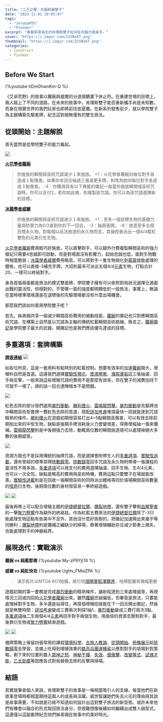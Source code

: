 ```yaml
---
title: "二元之聲：先驅粹麗雙子"
date: "2023-11-01 10:05:07"
tags:
  - "JerobaMTG"
  - "Pioneer"
excerpt: "看看斯翠海文的肯理斯雙子如何在先驅大展身手。"
cover: "https://i.imgur.com/2SSNsKT.png"
thumbnail: "https://i.imgur.com/2SSNsKT.png"
categories:
  - Construct
  - Pioneer
---
```


## Before We Start

{%youtube hDm0hwnKm-Q %}

《艾卓荒野》的故事以蘿婉與威爾的分道揚鑣畫下休止符。在重建世境的目標上，兩人踏上了不同的道路，在未來的故事中，肯理斯雙子能否重新攜手尚是未知數，而身在現實世界的我們玩家也即將前往依夏蘭。在新系列發售前夕，就以學院雙子為主題構築先驅套牌，紀念這對絕無僅有的雙生旅法。


## 從頭開始：主題解說

首先當然是從學院雙子的能力看起。

![](https://i.imgur.com/Zm9zC5p.png)

**[火花學者蘿婉](https://cards.scryfall.io/large/front/1/8/18c16872-3675-4a4d-962a-2e17ad6f3886.jpg)**

>你施放的瞬間與巫術咒語減少１來施放。
>+1：火花學者蘿婉向每位對手各造成１點傷害。如果你本回合抽過三張或更多牌，則改為她向每位對手各造成３點傷害。
>-4：你獲得具有以下異能的徽記～每當你施放瞬間或巫術咒語時，你可以支付2。若你如此做，則複製該咒語。你可以為該咒語選擇新的目標。

**[冰霜學者威爾](https://cards.scryfall.io/large/back/1/8/18c16872-3675-4a4d-962a-2e17ad6f3886.jpg)**

>你施放的瞬間與巫術咒語減少１來施放。
>+1：至多一個目標生物的基礎力量與防禦力為0/2直到你的下一回合。
>-3：抽兩張牌。
>-8：放逐至多五個目標永久物。對每個以此法放逐的永久物而言，其操控者派出一個4/4藍紅雙色的元素衍生生物。

[火花學者蘿婉](https://cards.scryfall.io/large/front/1/8/18c16872-3675-4a4d-962a-2e17ad6f3886.jpg)費用輕巧好施放，可以直擊對手，可以額外付費複製瞬間巫術的強力徽記只需要4忠誠即可啟動，但是對場面沒有影響力，起始忠誠也低，面對生物戰時相當脆弱；[冰霜學者威爾](https://cards.scryfall.io/large/back/1/8/18c16872-3675-4a4d-962a-2e17ad6f3886.jpg)費用略高，可以將對手一隻生物弱化到[電震](https://cards.scryfall.io/large/front/9/c/9ceb4dfc-48b0-4fac-81f5-2322ea4aef81.jpg)就能處理的體格，也可以直接-3補充手牌，大招則最多可派出五個4/4[元素](https://cards.scryfall.io/large/front/3/d/3d0b9b88-705e-4df0-8a93-3e240b81355b.jpg)生物，打點合計20，一樣可以終結對手。

身為首張兩面都是旅法的模式雙面牌，學院雙子擁有可以依照對局狀況選擇合適面出戰的靈活性，但相對的，不管哪一面的強度都明顯低於一般旅法，事實上，無論在當時標準環境還是在退標後的先驅環境都沒有什麼出場機會。

那麼我們該如何善用學院雙子呢？

首先，姊弟倆共享一組減少瞬間巫術費用的被動技能，[蘿婉](https://cards.scryfall.io/large/front/1/8/18c16872-3675-4a4d-962a-2e17ad6f3886.jpg)的徽記也只對應瞬間巫術咒語，在構築上自然是以咒語為主軸的傳統紅藍瞬間巫術路線。換言之，[蘿婉徽記](https://cards.scryfall.io/large/front/c/c/cc18b93e-b590-4fbb-be47-d63a25cde811.jpg)是學院雙子最大的武器，開徽記也是我們應該優先達成的目標。



## 多重選項：套牌構築

**[牌表連結](https://www.mtggoldfish.com/deck/5944248#paper)**
![](https://i.imgur.com/16IKsG5.png)

如各位所見，這是一套用料有點特別的紅藍控制。想要有效率的加速[蘿婉](https://cards.scryfall.io/large/front/1/8/18c16872-3675-4a4d-962a-2e17ad6f3886.jpg)開大，增殖料自然是首選。這邊我們選擇[實驗性預示](https://cards.scryfall.io/large/front/e/5/e508ae5d-ffb5-4480-be90-a4394954b559.jpg)、[漿液圈套](https://cards.scryfall.io/large/front/d/3/d326bff1-5370-4817-8370-6da87a061058.jpg)、[滌瑕盪垢](https://cards.scryfall.io/large/front/c/7/c7ce5296-f28f-4105-9c79-b9c63ea720e7.jpg)這三張抽濾、回手與反擊，一般來說這些增殖咒語的費用不是那麼有效率，但在雙子的減費加持下可就不一樣了，順的話一回合達陣根本不是問題。

![](https://i.imgur.com/e9131rg.png)

紅色去除的部分我們選用[暴烈衝動](https://cards.scryfall.io/large/front/f/9/f9ca7364-b1ed-4ff8-9fd0-ce7cc953686d.jpg)、[勝利煙火](https://cards.scryfall.io/large/front/c/5/c58096e5-3cd4-4edd-b71a-3bdb47ab2536.jpg)、[雷鳴龍閃擊](https://cards.scryfall.io/large/front/7/1/71aefffd-19df-4c03-83cb-8dec587a8f25.jpg)。[暴烈衝動](https://cards.scryfall.io/large/front/f/9/f9ca7364-b1ed-4ff8-9fd0-ce7cc953686d.jpg)是先驅牌池中瞬間巫術型套牌一費紅色去除的首選，搭配[詳加考慮](https://cards.scryfall.io/large/front/b/7/b71df54d-1199-4067-8cfb-555acc4550e2.jpg)堆墳最快一回就能達到咒語精熟的條件。[勝利煙火](https://cards.scryfall.io/large/front/c/5/c58096e5-3cd4-4edd-b71a-3bdb47ab2536.jpg)在遊戲初期很容易打出4~5點瞬間高傷害，可以有效去除前期拍出來的中型生物，缺點是後期手牌消耗後火力會變很差，得靠增幅抽一張來彌補。[雷鳴龍閃擊](https://cards.scryfall.io/large/front/7/1/71aefffd-19df-4c03-83cb-8dec587a8f25.jpg)則是中後期強力去除，動輒兩位數的瞬間放逐燒可以處理掉絕大多數的後期威脅。

![](https://i.imgur.com/xWF3xtv.png)

資源方面也不是採用傳統的抽牌咒語，而是選擇會附帶生人的[多重選項](https://cards.scryfall.io/large/front/3/0/30d98422-8bf0-4852-a7bf-f66dc71e9bb8.jpg)、[實驗性過載](https://cards.scryfall.io/large/front/4/a/4a69aef5-4564-4f19-9752-b1339c677cba.jpg)，還有曾經的標準禁牌[除數歸零](https://cards.scryfall.io/large/front/3/a/3a0a12a6-154d-4d68-a8f3-f2af3725ba92.jpg)。[除數歸零](https://cards.scryfall.io/large/front/3/a/3a0a12a6-154d-4d68-a8f3-f2af3725ba92.jpg)回手咒語及永久物附帶導一張課程的靈活性不用多說，[多重選項](https://cards.scryfall.io/large/front/3/0/30d98422-8bf0-4852-a7bf-f66dc71e9bb8.jpg)可以視支付的費用選擇抽濾、回手生物、生4/4元素，也可以一次全包，缺點是略高的費用與巫術時機，費用這點只要雙子在場就能改善。[實驗性過載](https://cards.scryfall.io/large/front/4/a/4a69aef5-4564-4f19-9752-b1339c677cba.jpg)則是在回收一張瞬間巫術的同時派出體格等同於墳場瞬間巫術數量的[怪奇](https://cards.scryfall.io/large/front/2/a/2a0d9c67-69ee-48c4-af4c-18cc3c2ef3cd.jpg)衍生物，後期兩位數的身材很容易一拳終結遊戲。

![](https://i.imgur.com/Ysq4WTz.png)
![](https://i.imgur.com/npndLIm.jpg)

最後再帶上可以配合增殖主題的[伊捷總督拉爾](https://cards.scryfall.io/large/front/d/d/dde98548-954d-42b7-9cbf-d000d4e2a7c2.jpg)、[爆裂地帶](https://cards.scryfall.io/large/front/9/a/9a1e032d-d674-4294-8b0f-31393f6cac73.jpg)，還有雙子擊倒[血腥聖者](https://cards.scryfall.io/large/front/9/4/94a50acd-ac2d-47bf-b331-0bcf5edd9c75.jpg)的一擊[聚力劈響](https://cards.scryfall.io/large/front/5/3/53603989-741a-456f-95a4-522e453fe91a.jpg)作為額外的終結技。作為紅藍五費旅法的[伊捷總督拉爾](https://cards.scryfall.io/large/front/d/d/dde98548-954d-42b7-9cbf-d000d4e2a7c2.jpg)除了-3只能處理生物這點有些美中不足外，其他沒什麼好挑剔的，把徽記加速開出來幾乎等同勝利；[爆裂地帶](https://cards.scryfall.io/large/front/9/a/9a1e032d-d674-4294-8b0f-31393f6cac73.jpg)則是彌補正編缺少的掃場，靠著增殖輔助存豆減少節奏上損失，也能處理對手的神器結界。


## 展現迭代：實戰演示

**蘿婉 vs 純藍節奏**
{%youtube My-zP9Yjt74 %}

**威爾 vs 純紅快攻**
{%youtube UgHv_FMwZPA %}

>演示影片以MTGA BO1拍攝，故行侶[熠曉靈狐澤爾達](https://cards.scryfall.io/large/front/a/9/a91d6293-26a9-4c83-a077-3acfadc2c531.jpg)，地牌配置有微幅更動

遊戲初期的第一要務是完成[暴烈衝動](https://cards.scryfall.io/large/front/f/9/f9ca7364-b1ed-4ff8-9fd0-ce7cc953686d.jpg)的精熟條件，讓射程達到三來處理威脅，再視情況三回或四回拍[火花學者蘿婉](https://cards.scryfall.io/large/front/1/8/18c16872-3675-4a4d-962a-2e17ad6f3886.jpg)出來。雖然[蘿婉](https://cards.scryfall.io/large/front/1/8/18c16872-3675-4a4d-962a-2e17ad6f3886.jpg)忠誠偏低，但畢竟是旅法，只要能處理掉對手生物，多半還是站得住，再搭個增殖招就能在下一回合開出徽記，然後就是無雙時間：[詳加考慮](https://cards.scryfall.io/large/front/b/7/b71df54d-1199-4067-8cfb-555acc4550e2.jpg)變成三費兩次刺探1抽1、[暴烈衝動](https://cards.scryfall.io/large/front/f/9/f9ca7364-b1ed-4ff8-9fd0-ce7cc953686d.jpg)變成三費打兩次3點、[多重選項](https://cards.scryfall.io/large/front/3/0/30d98422-8bf0-4852-a7bf-f66dc71e9bb8.jpg)抽二生兩個4/4[元素](https://cards.scryfall.io/large/front/3/d/3d0b9b88-705e-4df0-8a93-3e240b81355b.jpg)再回手對手兩個生物，用兩倍的資源去壓制對手，最後靠衍生物或[聚力劈響](https://cards.scryfall.io/large/front/5/3/53603989-741a-456f-95a4-522e453fe91a.jpg)結束遊戲。 

![](https://i.imgur.com/u0mQQ4X.png)
![](https://i.imgur.com/Bb7GSKM.png)

備牌策略上保留四張常用的課程[環境科學](https://cards.scryfall.io/large/front/3/2/32715660-ff59-4b36-859b-aa47c49f40da.jpg)、[古旅人教誨](https://cards.scryfall.io/large/front/2/c/2c88683e-d672-4923-b049-6c3e8fe59019.jpg)、[從頭開始](https://cards.scryfall.io/large/front/f/e/fee207da-1151-4901-a278-6f92043df583.jpg)、[苑像展示](https://cards.scryfall.io/large/front/a/a/aa27694c-5c55-43b7-92cc-290f4f057c0a.jpg)給[除數歸零](https://cards.scryfall.io/large/front/3/a/3a0a12a6-154d-4d68-a8f3-f2af3725ba92.jpg)去學習，並備上吃得到增殖效果的[鉻亮兵團運種鯊](https://cards.scryfall.io/large/front/f/e/febaaeae-5c0d-45fa-8169-b27b4996f18e.jpg)以應對對手的墳場針對策略，剩下來的位置則置入[眾神之怒](https://cards.scryfall.io/large/front/9/e/9e327903-eb0a-48e6-ba16-783a0fd232ba.jpg)、[神秘干擾](https://cards.scryfall.io/large/front/1/a/1ae9261b-e4c3-458a-999f-9e7a9e53bbb1.jpg)、[失效](https://cards.scryfall.io/large/front/f/c/fc864845-04fd-4879-bdd3-e9b405d20b09.jpg)、[倨傲擊](https://cards.scryfall.io/large/front/1/5/15127b5b-d118-4483-ac06-4de38140bdab.jpg)、[改變等式](https://cards.scryfall.io/large/front/e/9/e98db9ed-b43f-4bc1-b7a9-ce03a534d992.jpg)、[試煉才能](https://cards.scryfall.io/large/front/5/5/558ff014-6eb5-471b-ab9e-33553cc71d9e.jpg)、[乙太勁風](https://cards.scryfall.io/large/front/d/0/d0e82be9-7053-4357-babb-071e69ae11b2.jpg)等因應各式對局替換去除的反擊與掃場。

## 結語

其實就筆者個人來說，肯理斯雙子的故事是一條相當吸引人的支線，每當他們在新故事登場時都相當期待這兩人的成長與活躍。威世智讓她們失去火花的理由與其說是故事需要，不如說是已經不知道如何設計出這對雙子旅法的新型態。或許未來他們有機會以融合的形式取回旅法身分，但很難想像後續如何繼續出成雙人組型式，這邊僅以這副套牌紀念他們姊弟倆在故事中的美好時光。
